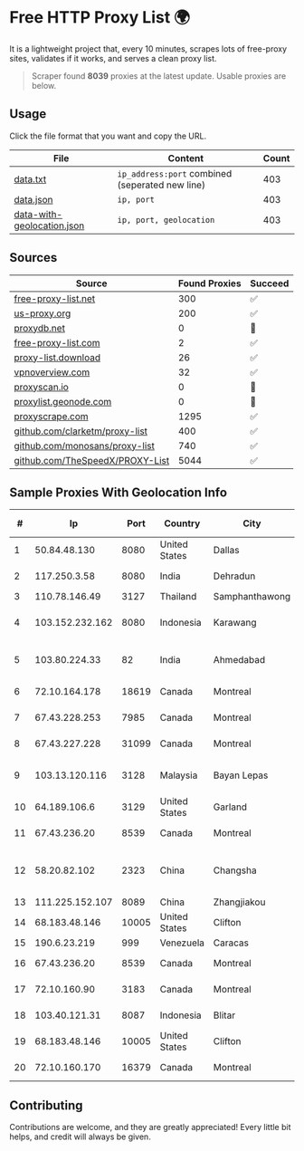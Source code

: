 
# Free HTTP Proxy List 🌍

It is a lightweight project that, every 10 minutes, scrapes lots of free-proxy sites, validates if it works, and serves a clean proxy list.


> Scraper found **8039** proxies at the latest update. Usable proxies are below.

## Usage

Click the file format that you want and copy the URL.


|File|Content|Count|
|----|-------|-----|
|[data.txt](https://raw.githubusercontent.com/themiralay/Proxy-List-World/master/data.txt)|`ip_address:port` combined (seperated new line)|403|
|[data.json](https://raw.githubusercontent.com/themiralay/Proxy-List-World/master/data.json)|`ip, port`|403|
|[data-with-geolocation.json](https://raw.githubusercontent.com/themiralay/Proxy-List-World/master/data-with-geolocation.json)|`ip, port, geolocation`|403|

## Sources

|Source|Found Proxies|Succeed|
|------|-------------|-------|
|[free-proxy-list.net](https://free-proxy-list.net)|300|✅|
|[us-proxy.org](https://www.us-proxy.org)|200|✅|
|[proxydb.net](http://proxydb.net)|0|🚫|
|[free-proxy-list.com](https://free-proxy-list.com/?page=&port=&type%5B%5D=http&type%5B%5D=https&up_time=0&search=Search)|2|✅|
|[proxy-list.download](https://www.proxy-list.download/HTTP)|26|✅|
|[vpnoverview.com](https://vpnoverview.com/privacy/anonymous-browsing/free-proxy-servers)|32|✅|
|[proxyscan.io](https://www.proxyscan.io)|0|🚫|
|[proxylist.geonode.com](https://proxylist.geonode.com/api/proxy-list?limit=300&page=1&sort_by=lastChecked&sort_type=desc&protocols=http,https)|0|🚫|
|[proxyscrape.com](https://api.proxyscrape.com/v2/?request=displayproxies&protocol=http&timeout=10000&country=all&ssl=all&anonymity=all)|1295|✅|
|[github.com/clarketm/proxy-list](https://raw.githubusercontent.com/clarketm/proxy-list/master/proxy-list-raw.txt)|400|✅|
|[github.com/monosans/proxy-list](https://raw.githubusercontent.com/monosans/proxy-list/main/proxies/http.txt)|740|✅|
|[github.com/TheSpeedX/PROXY-List](https://raw.githubusercontent.com/TheSpeedX/PROXY-List/master/http.txt)|5044|✅|


## Sample Proxies With Geolocation Info

|#|Ip|Port|Country|City|Internet Service Provider|
|-|--|----|-------|----|-------------------------|
|1|50.84.48.130|8080|United States|Dallas|Spectrum|
|2|117.250.3.58|8080|India|Dehradun|Bharat Sanchar Nigam Ltd|
|3|110.78.146.49|3127|Thailand|Samphanthawong|CAT-BB|
|4|103.152.232.162|8080|Indonesia|Karawang|PT Kingpolah Network Solutions|
|5|103.80.224.33|82|India|Ahmedabad|Robust Pixel Connect Private Limited|
|6|72.10.164.178|18619|Canada|Montreal|GloboTech Communications|
|7|67.43.228.253|7985|Canada|Montreal|GloboTech Communications|
|8|67.43.227.228|31099|Canada|Montreal|GloboTech Communications|
|9|103.13.120.116|3128|Malaysia|Bayan Lepas|Exa Bytes Network Sdn.Bhd.|
|10|64.189.106.6|3129|United States|Garland|Apogee Telecom Inc.|
|11|67.43.236.20|8539|Canada|Montreal|GloboTech Communications|
|12|58.20.82.102|2323|China|Changsha|CNC Group CHINA169 Hunan Province Network|
|13|111.225.152.107|8089|China|Zhangjiakou|China Telecom|
|14|68.183.48.146|10005|United States|Clifton|DigitalOcean, LLC|
|15|190.6.23.219|999|Venezuela|Caracas|Net Uno|
|16|67.43.236.20|8539|Canada|Montreal|GloboTech Communications|
|17|72.10.160.90|3183|Canada|Montreal|GloboTech Communications|
|18|103.40.121.31|8087|Indonesia|Blitar|PT DINAMIKA MEDIAKOM|
|19|68.183.48.146|10005|United States|Clifton|DigitalOcean, LLC|
|20|72.10.160.170|16379|Canada|Montreal|GloboTech Communications|



## Contributing

Contributions are welcome, and they are greatly appreciated! Every
little bit helps, and credit will always be given.

